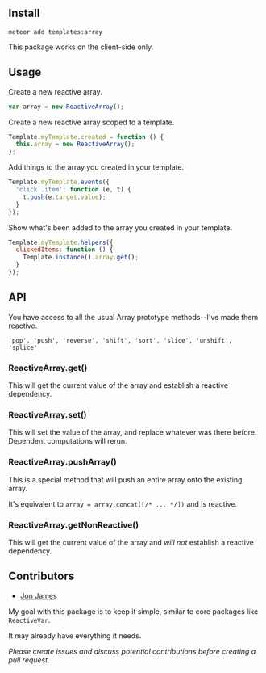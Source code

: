 Install
-------

`meteor add templates:array`

This package works on the client-side only.

Usage
-----

Create a new reactive array.

```javascript
var array = new ReactiveArray();
```

Create a new reactive array scoped to a template.

```javascript
Template.myTemplate.created = function () {
  this.array = new ReactiveArray();
};
```

Add things to the array you created in your template.

```javascript
Template.myTemplate.events({
  'click .item': function (e, t) {
    t.push(e.target.value);
  }
});
```

Show what's been added to the array you created in your template.

```javascript
Template.myTemplate.helpers({
  clickedItems: function () {
    Template.instance().array.get();
  }
});
```

API
---

You have access to all the usual Array prototype methods--I've made them reactive.

`'pop', 'push', 'reverse', 'shift', 'sort', 'slice', 'unshift', 'splice'`

### ReactiveArray.get()

This will get the current value of the array and establish a reactive dependency.

### ReactiveArray.set()

This will set the value of the array, and replace whatever was there before. Dependent computations will rerun.

### ReactiveArray.pushArray()

This is a special method that will push an entire array onto the existing array.

It's equivalent to `array = array.concat([/* ... */])` and is reactive.

### ReactiveArray.getNonReactive()

This will get the current value of the array and _will not_ establish a reactive dependency.

Contributors
------------

* [Jon James](http://github.com/jonjamz)

My goal with this package is to keep it simple, similar to core packages like `ReactiveVar`.

It may already have everything it needs.

*Please create issues and discuss potential contributions before creating a pull request.*
